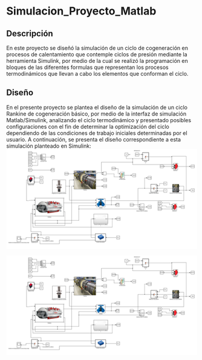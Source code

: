 # Simulacion_Proyecto_Matlab

## Descripción
En este proyecto se diseñó la simulación de un ciclo de cogeneración en procesos de calentamiento que contemple ciclos de presión mediante la herramienta Simulink, por medio de la cual se realizó la programación en bloques de las diferentes formulas que representan los procesos termodinámicos que llevan a cabo los elementos que conforman el ciclo.

## Diseño
En el presente proyecto se plantea el diseño de la simulación de un ciclo Rankine de cogeneración básico, por medio de la interfaz de simulación Matlab/Simulink, analizando el ciclo termodinámico y presentado posibles configuraciones con el fin de determinar la optimización del ciclo dependiendo de las condiciones de trabajo iniciales determinadas por el usuario. A continuación, se presenta el diseño correspondiente a esta simulación planteado en Simulink:
![img](https://github.com/DiegoCoy09/Simulacion_Proyecto_Matlab/blob/main/Img/1.png)

![img](https://github.com/DiegoCoy09/Simulacion_Proyecto_Matlab/blob/main/Img/1.png)

